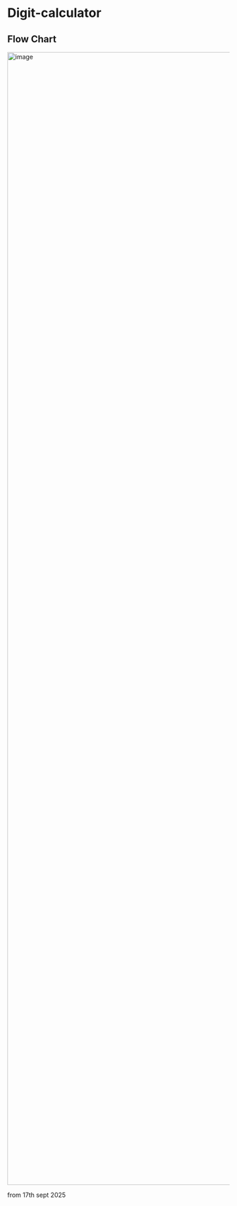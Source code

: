 # Digit-calculator

## Flow Chart

<img width="5742" height="2570" alt="image" src="https://github.com/user-attachments/assets/0ff52e72-c736-45e2-8090-d39bad96cf34" />



from 17th sept 2025

